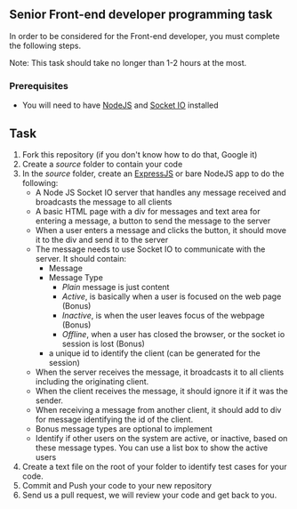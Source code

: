 ## Senior Front-end developer programming task

In order to be considered for the Front-end developer, you must complete the following steps.

Note: This task should take no longer than 1-2 hours at the most.

### Prerequisites

* You will need to have [NodeJS](http://www.nodejs.org/) and [Socket IO](http://socket.io/) installed

## Task
1. Fork this repository (if you don't know how to do that, Google it)
2. Create a *source* folder to contain your code
3. In the *source* folder, create an [ExpressJS](http://expressjs.com/) or bare NodeJS app to do the following:
   - A Node JS Socket IO server that handles any message received and broadcasts the message to all clients
   - A basic HTML page with a div for messages and text area for entering a message, a button to send the message to the server
   - When a user enters a message and clicks the button, it should move it to the div and send it to the server
   - The message needs to use Socket IO to communicate with the server. It should contain:
     - Message
     - Message Type
       - *Plain* message is just content
       - *Active*, is basically when a user is focused on the web page (Bonus)
       - *Inactive*, is when the user leaves focus of the webpage (Bonus)
       - *Offline*, when a user has closed the browser, or the socket io session is lost (Bonus)
     - a unique id to identify the client (can be generated for the session)
   - When the server receives the message, it broadcasts it to all clients including the originating client.
   - When the client receives the message, it should ignore it if it was the sender.
   - When receiving a message from another client, it should add to div for message identifying the id of the client.
   - Bonus message types are optional to implement
   - Identify if other users on the system are active, or inactive, based on these message types. You can use a list box to show the active users
4. Create a text file on the root of your folder to identify test cases for your code.
5. Commit and Push your code to your new repository
6. Send us a pull request, we will review your code and get back to you.


